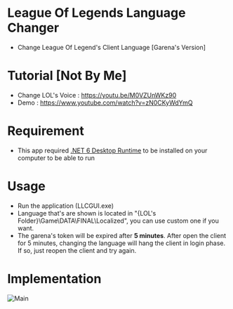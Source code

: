 # League Of Legends Language Changer
- Change League Of Legend's Client Language [Garena's Version]

# Tutorial [Not By Me]
- Change LOL's Voice : https://youtu.be/M0VZUnWKz90
- Demo : https://www.youtube.com/watch?v=zN0CKyWdYmQ

# Requirement
- This app required [.NET 6 Desktop Runtime](https://dotnet.microsoft.com/en-us/download/dotnet/6.0) to be installed on your computer to be able to run
 
# Usage
- Run the application (LLCGUI.exe)
- Language that's are shown is located in "{LOL's Folder}\Game\\DATA\\FINAL\\Localized", you can use custom one if you want.
- The garena's token will be expired after **5 minutes**. After open the client for 5 minutes, changing the language will hang the client in login phase. If so, just reopen the client and try again.

# Implementation

![Main](https://i.imgur.com/kMxMFN7.png)
